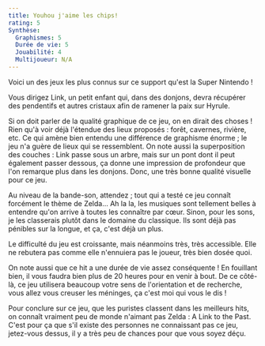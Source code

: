 ```yaml
---
title: Youhou j'aime les chips!
rating: 5
Synthèse:
  Graphismes: 5
  Durée de vie: 5
  Jouabilité: 4
  Multijoueur: N/A
---
```

Voici un des jeux les plus connus sur ce support qu'est la Super Nintendo !

Vous dirigez Link, un petit enfant qui, dans des donjons, devra récupérer des pendentifs et autres cristaux afin de ramener la paix sur Hyrule.

Si on doit parler de la qualité graphique de ce jeu, on en dirait des choses !
Rien qu'à voir déjà l'étendue des lieux proposés : forêt, cavernes, rivière, etc.
Ce qui amène bien entendu une différence de graphisme énorme ; le jeu n'a guère de lieux qui se ressemblent.
On note aussi la superposition des couches : Link passe sous un arbre, mais sur un pont dont il peut également passer dessous, ça donne une impression de profondeur que l'on remarque plus dans les donjons.
Donc, une très bonne qualité visuelle pour ce jeu.

Au niveau de la bande-son, attendez ; tout qui a testé ce jeu connaît forcément le thème de Zelda...
Ah la la, les musiques sont tellement belles à entendre qu'on arrive à toutes les connaître par cœur.
Sinon, pour les sons, je les classerais plutôt dans le domaine du classique. Ils sont déjà pas pénibles sur la longue, et ça, c'est déjà un plus.

Le difficulté du jeu est croissante, mais néanmoins très, très accessible.
Elle ne rebutera pas comme elle n'ennuiera pas le joueur, très bien dosée quoi.

On note aussi que ce hit a une durée de vie assez conséquente !
En fouillant bien, il vous faudra bien plus de 20 heures pour en venir à bout.
De ce côté-là, ce jeu utilisera beaucoup votre sens de l'orientation et de recherche, vous allez vous creuser les méninges, ça c'est moi qui vous le dis !

Pour conclure sur ce jeu, que les puristes classent dans les meilleurs hits, on connaît vraiment peu de monde n'aimant pas Zelda : A Link to the Past.
C'est pour ça que s'il existe des personnes ne connaissant pas ce jeu, jetez-vous dessus, il y a très peu de chances pour que vous soyez déçu.
